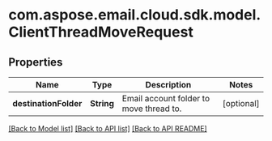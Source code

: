 
# com.aspose.email.cloud.sdk.model.ClientThreadMoveRequest

## Properties
Name | Type | Description | Notes
------------ | ------------- | ------------- | -------------
**destinationFolder** | **String** | Email account folder to move thread to.              |  [optional]


[[Back to Model list]](README.md#documentation-for-models) [[Back to API list]](README.md#documentation-for-api-endpoints) [[Back to API README]](README.md)

